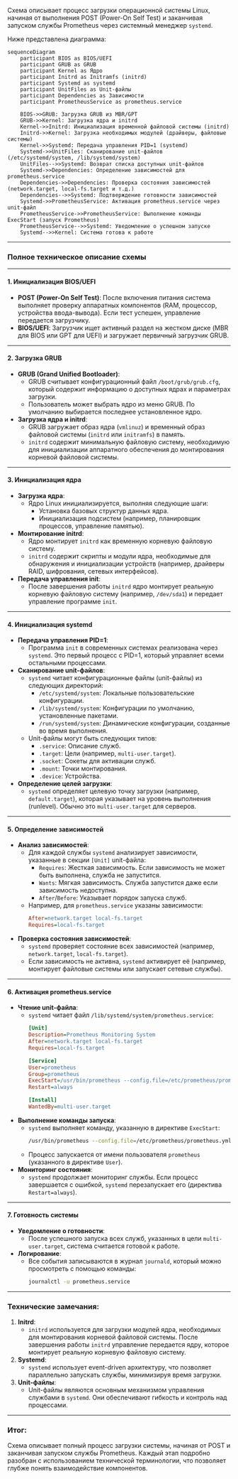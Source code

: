 Схема описывает процесс загрузки операционной системы Linux, начиная от выполнения POST (Power-On Self Test) и заканчивая запуском службы Prometheus через системный менеджер `systemd`.

Ниже представлена диаграмма:

```mermaid
sequenceDiagram
    participant BIOS as BIOS/UEFI
    participant GRUB as GRUB
    participant Kernel as Ядро
    participant Initrd as Initramfs (initrd)
    participant Systemd as systemd
    participant UnitFiles as Unit-файлы
    participant Dependencies as Зависимости
    participant PrometheusService as prometheus.service

    BIOS->>GRUB: Загрузка GRUB из MBR/GPT
    GRUB->>Kernel: Загрузка ядра и initrd
    Kernel->>Initrd: Инициализация временной файловой системы (initrd)
    Initrd->>Kernel: Загрузка необходимых модулей (драйверы, файловые системы)
    Kernel->>Systemd: Передача управления PID=1 (systemd)
    Systemd->>UnitFiles: Сканирование unit-файлов (/etc/systemd/system, /lib/systemd/system)
    UnitFiles-->>Systemd: Возврат списка доступных unit-файлов
    Systemd->>Dependencies: Определение зависимостей для prometheus.service
    Dependencies->>Dependencies: Проверка состояния зависимостей (network.target, local-fs.target и т.д.)
    Dependencies-->>Systemd: Подтверждение готовности зависимостей
    Systemd->>PrometheusService: Активация prometheus.service через unit-файл
    PrometheusService->>PrometheusService: Выполнение команды ExecStart (запуск Prometheus)
    PrometheusService-->>Systemd: Уведомление о успешном запуске
    Systemd-->>Kernel: Система готова к работе
```

---

### Полное техническое описание схемы

---

#### 1. **Инициализация BIOS/UEFI**
   - **POST (Power-On Self Test)**: После включения питания система выполняет проверку аппаратных компонентов (RAM, процессор, устройства ввода-вывода). Если тест успешен, управление передается загрузчику.
   - **BIOS/UEFI**: Загрузчик ищет активный раздел на жестком диске (MBR для BIOS или GPT для UEFI) и загружает первичный загрузчик GRUB.

---

#### 2. **Загрузка GRUB**
   - **GRUB (Grand Unified Bootloader)**:
     - GRUB считывает конфигурационный файл `/boot/grub/grub.cfg`, который содержит информацию о доступных ядрах и параметрах загрузки.
     - Пользователь может выбрать ядро из меню GRUB. По умолчанию выбирается последнее установленное ядро.
   - **Загрузка ядра и initrd**:
     - GRUB загружает образ ядра (`vmlinuz`) и временный образ файловой системы (`initrd` или `initramfs`) в память.
     - `initrd` содержит минимальную файловую систему, необходимую для инициализации аппаратного обеспечения до монтирования корневой файловой системы.

---

#### 3. **Инициализация ядра**
   - **Загрузка ядра**:
     - Ядро Linux инициализируется, выполняя следующие шаги:
       - Установка базовых структур данных ядра.
       - Инициализация подсистем (например, планировщик процессов, управление памятью).
   - **Монтирование initrd**:
     - Ядро монтирует `initrd` как временную корневую файловую систему.
     - `initrd` содержит скрипты и модули ядра, необходимые для обнаружения и инициализации устройств (например, драйверы RAID, шифрования, сетевых интерфейсов).
   - **Передача управления init**:
     - После завершения работы `initrd` ядро монтирует реальную корневую файловую систему (например, `/dev/sda1`) и передает управление программе `init`.

---

#### 4. **Инициализация systemd**
   - **Передача управления PID=1**:
     - Программа `init` в современных системах реализована через `systemd`. Это первый процесс с PID=1, который управляет всеми остальными процессами.
   - **Сканирование unit-файлов**:
     - `systemd` читает конфигурационные файлы (unit-файлы) из следующих директорий:
       - `/etc/systemd/system`: Локальные пользовательские конфигурации.
       - `/lib/systemd/system`: Конфигурации по умолчанию, установленные пакетами.
       - `/run/systemd/system`: Динамические конфигурации, созданные во время выполнения.
     - Unit-файлы могут быть следующих типов:
       - `.service`: Описание служб.
       - `.target`: Цели (например, `multi-user.target`).
       - `.socket`: Сокеты для активации служб.
       - `.mount`: Точки монтирования.
       - `.device`: Устройства.
   - **Определение целей загрузки**:
     - `systemd` определяет целевую точку загрузки (например, `default.target`), которая указывает на уровень выполнения (runlevel). Обычно это `multi-user.target` для серверов.

---

#### 5. **Определение зависимостей**
   - **Анализ зависимостей**:
     - Для каждой службы `systemd` анализирует зависимости, указанные в секции `[Unit]` unit-файла:
       - `Requires`: Жесткая зависимость. Если зависимость не может быть выполнена, служба не запустится.
       - `Wants`: Мягкая зависимость. Служба запустится даже если зависимость недоступна.
       - `After`/`Before`: Указывает порядок запуска служб.
     - Например, для `prometheus.service` указаны зависимости:
       ```ini
       After=network.target local-fs.target
       Requires=local-fs.target
       ```
   - **Проверка состояния зависимостей**:
     - `systemd` проверяет состояние всех зависимостей (например, `network.target`, `local-fs.target`).
     - Если зависимость не активна, `systemd` активирует её (например, монтирует файловые системы или запускает сетевые службы).

---

#### 6. **Активация prometheus.service**
   - **Чтение unit-файла**:
     - `systemd` читает файл `/lib/systemd/system/prometheus.service`:
       ```ini
       [Unit]
       Description=Prometheus Monitoring System
       After=network.target local-fs.target
       Requires=local-fs.target

       [Service]
       User=prometheus
       Group=prometheus
       ExecStart=/usr/bin/prometheus --config.file=/etc/prometheus/prometheus.yml
       Restart=always

       [Install]
       WantedBy=multi-user.target
       ```
   - **Выполнение команды запуска**:
     - `systemd` выполняет команду, указанную в директиве `ExecStart`:
       ```bash
       /usr/bin/prometheus --config.file=/etc/prometheus/prometheus.yml
       ```
     - Процесс запускается от имени пользователя `prometheus` (указанного в директиве `User`).
   - **Мониторинг состояния**:
     - `systemd` продолжает мониторинг службы. Если процесс завершается с ошибкой, `systemd` перезапускает его (директива `Restart=always`).

---

#### 7. **Готовность системы**
   - **Уведомление о готовности**:
     - После успешного запуска всех служб, указанных в цели `multi-user.target`, система считается готовой к работе.
   - **Логирование**:
     - Все события записываются в журнал `journald`, который можно просмотреть с помощью команды:
       ```bash
       journalctl -u prometheus.service
       ```

---

### Технические замечания:
1. **Initrd**:
   - `initrd` используется для загрузки модулей ядра, необходимых для монтирования корневой файловой системы. После завершения работы `initrd` управление передается ядру, которое монтирует реальную корневую файловую систему.
2. **Systemd**:
   - `systemd` использует event-driven архитектуру, что позволяет параллельно запускать службы, минимизируя время загрузки.
3. **Unit-файлы**:
   - Unit-файлы являются основным механизмом управления службами в `systemd`. Они обеспечивают гибкость и контроль над процессами.

---

### Итог:
Схема описывает полный процесс загрузки системы, начиная от POST и заканчивая запуском службы Prometheus. Каждый этап подробно разобран с использованием технической терминологии, что позволяет глубже понять взаимодействие компонентов.
